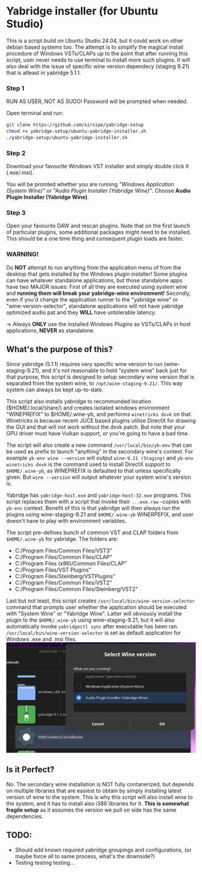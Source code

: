 # Yabridge installer (for Ubuntu Studio)
This is a script build on Ubuntu Studio 24.04, but it could work on other debian based systems too. The attempt is to simplify the magical install procedure of Windows VSTs/CLAPs up to the point that after running this script, user never needs to use terminal to install more such plugins. It will also deal with the issue of specific wine version dependecy (staging 9.21) that is atleast in yabridge 5.1.1.

### Step 1
RUN AS USER, NOT AS SUDO! Password will be prompted when needed.

Open terminal and run:

```bash
git clone https://github.com/sirsipe/yabridge-setup
chmod +x yabridge-setup/ubuntu-yabridge-installer.sh
./yabridge-setup/ubuntu-yabridge-installer.sh
```

### Step 2
Download your favourite Windows VST installer and simply double click it (.exe/.msi).

You will be promted whether you are running *"Windows Application (System Wine)"* or *"Audio Plugin Installer (Yabridge Wine)"*. Choose **Audio Plugin Installer (Yabridge Wine)**.

### Step 3
Open your favourite DAW and rescan plugins. Note that on the first launch of particular plugins, some additional packages might need to be installed. This should be a one time thing and consequent plugin loads are faster.

### WARNING!
Do **NOT** attempt to run anything from the application menu of from the desktop that gets installed by the Windows plugin installer! Some plugins can have whatever standalone applications, but those standalone apps have two MAJOR issues: First of all they are executed using system wine and **running them will break your yabridge-wine environment!** Secondly, even if you'd change the application runner to the "yabridge wine" or "wine-version-selector", standalone applications will not have yabridge optimized audio pat and they **WILL** have untolerable latency.

-> Always **ONLY** use the installed Windows Plugins as VSTs/CLAPs in host applications, **NEVER** as standalone.

## What's the purpose of this?
Since yabridge (5.1.1) requires very specific wine version to run (wine-staging-9.21), and it's not reasonable to hold "system wine" back just for that purpose, this script is designed to setup secondary wine version that is separated from the system wine, to ```/opt/wine-staging-9.21/```. This way system can always be kept up-to-date.

This script also installs yabridge to recommonded location ($HOME/.local/share/) and creates isolated windows environment "WINEPREFIX" to $HOME/.wine-yb, and performs ```winetricks dxvk``` on that. Winetricks is because recent JUCE based plugins utilize DirectX for drawing the GUI and that will not work without the dxvk patch. But note that your GPU driver must have Vulkan support, or you're going to have a bad time.

The script will also create a new command ```/usr/local/bin/yb-env``` that can be used as prefix to launch "anything" in the secondary wine's context. For example ```yb-env wine --version``` will output ```wine-9.21 (Staging)``` and ```yb-env winetricks dxvk``` is the command used to install DirectX support to ```$HOME/.wine-yb```, as WINEPREFIX is defaulted to that unless specifically given. But ```wine --version``` will output whatever your system wine's version is.

Yabridge has ```yabridge-host.exe``` and ```yabridge-host-32.exe``` programs. This script replaces them with a script that invoke their ```...exe.raw``` -copies with ```yb-env``` context. Benefit of this is that yabridge will then always run the plugins using wine-staging-9.21 and ```$HOME/.wine-yb``` WINERPEFIX, and user doesn't have to play with environment variables.

The script pre-defines bunch of common VST and CLAP folders from ```$HOME/.wine-yb``` for yabridge. The folders are:
- C:/Program Files/Common Files/VST3"
- C:/Program Files/Common Files/CLAP"
- C:/Program Files (x86)/Common Files/CLAP"
- C:/Program Files/VST Plugins"
- C:/Program Files/Steinberg/VSTPlugins"
- C:/Program Files/Common Files/VST2"
- C:/Program Files/Common Files/Steinberg/VST2"

Last but not least, this script creates ```/usr/local/bin/wine-version-selector``` command that prompts user whether the  application should be executed with "System Wine" or "Yabridge Wine". Latter will obviously install the plugin to the ```$HOME/.wine-yb``` using wine-staging-9.21, but it will also automatically invoke ```yabridgectl sync``` after executable has been ran. ```/usr/local/bin/wine-version-selector``` is set as default application for Windows .exe and .msi files.
![Wine-Version-Selector](res/wine-selector-screenshot.png)

## Is it Perfect?
No. The secondary wine installation is NOT fully contanerized, but depends on multiple libraries that are easiest to obtain by simply installing latest version of wine to the system. This is why this script will also install wine to the system, and it has to install also i386 libraries for it. **This is somewhat fragile setup** as it assumes the version we pull on side has the same dependencies.

## TODO:
- Should add known required yabridge groupings and configurations, (or maybe force all to same process, what's the downside?)
- Testing testing testing...
